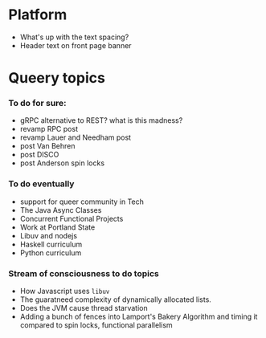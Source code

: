 # Platform

* What's up with the text spacing?
* Header text on front page banner

# Queery topics

### To do for sure:

* gRPC alternative to REST? what is this madness?
* revamp RPC post
* revamp Lauer and Needham post
* post Van Behren
* post DISCO
* post Anderson spin locks

### To do eventually

* support for queer community in Tech
* The Java Async Classes
* Concurrent Functional Projects
* Work at Portland State
* Libuv and nodejs
* Haskell curriculum
* Python curriculum

### Stream of consciousness to do topics

* How Javascript uses `libuv` 
* The guaratneed complexity of dynamically allocated lists.
* Does the JVM cause thread starvation
* Adding a bunch of fences into Lamport's Bakery Algorithm and timing it compared to spin locks, functional parallelism
